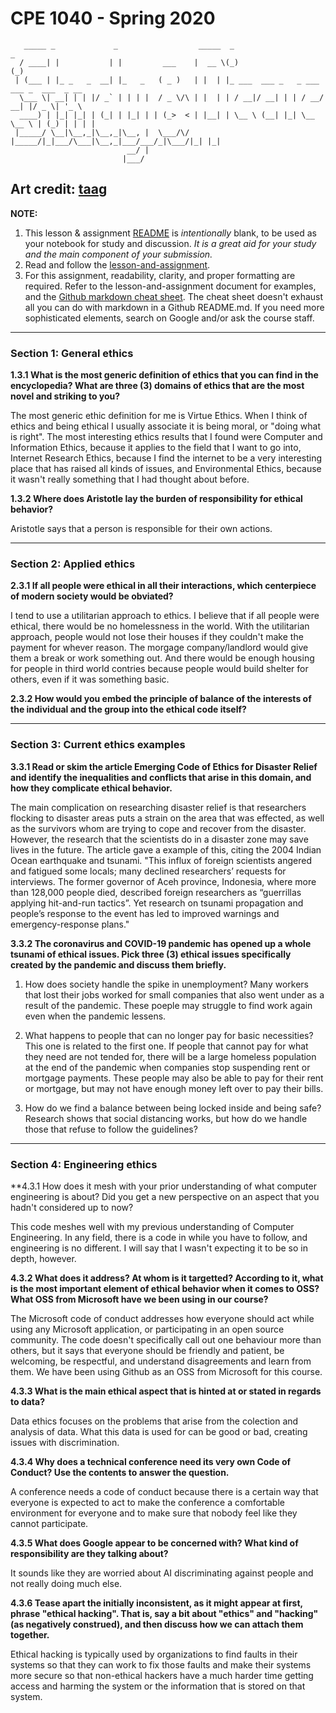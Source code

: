 # CPE 1040 - Spring 2020

```
   _____ _             _                  _____  _                        _             
  / ____| |           | |         ___    |  __ \(_)                      (_)            
 | (___ | |_ _   _  __| |_   _   ( _ )   | |  | |_ ___  ___ _   _ ___ ___ _  ___  _ __  
  \___ \| __| | | |/ _` | | | |  / _ \/\ | |  | | / __|/ __| | | / __/ __| |/ _ \| '_ \ 
  ____) | |_| |_| | (_| | |_| | | (_>  < | |__| | \__ \ (__| |_| \__ \__ \ | (_) | | | |
 |_____/ \__|\__,_|\__,_|\__, |  \___/\/ |_____/|_|___/\___|\__,_|___/___/_|\___/|_| |_|
                          __/ |                                                         
                         |___/                                                                                                                                                                             
```

Art credit: [taag](http://patorjk.com/software/taag/#p=display&f=Big&t=Study%20%26%20Discussion)
---

**NOTE:** 
1. This lesson & assignment [README](README.md) is _intentionally_ blank, to be used as your notebook for study and discussion. _It is a great aid for your study and the main component of your submission._
2. Read and follow the [lesson-and-assignment](lesson-and-assignment.md).
3. For this assignment, readability, clarity, and proper formatting are required. Refer to the lesson-and-assignment document for examples, and the [Github markdown cheat sheet](https://github.com/adam-p/markdown-here/wiki/Markdown-Cheatsheet). The cheat sheet doesn't exhaust all you can do with markdown in a Github README.md. If you need more sophisticated elements, search on Google and/or ask the course staff.
---

### Section 1: General ethics

**1.3.1 What is the most generic definition of ethics that you can find in the encyclopedia? What are three (3) domains of ethics that are the most novel and striking to you?**

The most generic ethic definition for me is Virtue Ethics. When I think of ethics and being ethical I usually associate it is being moral, or "doing what is right". The most interesting ethics results that I found were Computer and Information Ethics, because it applies to the field that I want to go into, Internet Research Ethics, because I find the internet to be a very interesting place that has raised all kinds of issues, and Environmental Ethics, because it wasn't really something that I had thought about before.

**1.3.2 Where does Aristotle lay the burden of responsibility for ethical behavior?**

Aristotle says that a person is responsible for their own actions.

---

### Section 2: Applied ethics

**2.3.1 If all people were ethical in all their interactions, which centerpiece of modern society would be obviated?**

I tend to use a utilitarian approach to ethics. I believe that if all people were ethical, there would be no homelessness in the world. With the utilitarian approach, people would not lose their houses if they couldn't make the payment for whever reason. The morgage company/landlord would give them a break or work something out. And there would be enough housing for people in third world contries because people would build shelter for others, even if it was something basic.

**2.3.2 How would you embed the principle of balance of the interests of the individual and the group into the ethical code itself?**

---

### Section 3: Current ethics examples

**3.3.1 Read or skim the article Emerging Code of Ethics for Disaster Relief and identify the inequalities and conflicts that arise in this domain, and how they complicate ethical behavior.**

The main complication on researching disaster relief is that researchers flocking to disaster areas puts a strain on the area that was effected, as well as the survivors whom are trying to cope and recover from the disaster. However, the research that the scientists do in a disaster zone may save lives in the future. The article gave a example of this, citing the 2004 Indian Ocean earthquake and tsunami. "This influx of foreign scientists angered and fatigued some locals; many declined researchers’ requests for interviews. The former governor of Aceh province, Indonesia, where more than 128,000 people died, described foreign researchers as “guerrillas applying hit-and-run tactics”. Yet research on tsunami propagation and people’s response to the event has led to improved warnings and emergency-response plans."

**3.3.2 The coronavirus and COVID-19 pandemic has opened up a whole tsunami of ethical issues. Pick three (3) ethical issues specifically created by the pandemic and discuss them briefly.**

   1. How does society handle the spike in unemployment? Many workers that lost their jobs worked for small companies that also went under as a result of the pandemic. These poeple may struggle to find work again even when the pandemic lessens.
   
   2. What happens to people that can no longer pay for basic necessities? This one is related to the first one. If people that cannot pay for what they need are not tended for, there will be a large homeless population at the end of the pandemic when companies stop suspending rent or mortgage payments. These people may also be able to pay for their rent or mortgage, but may not have enough money left over to pay their bills.
   
   3. How do we find a balance between being locked inside and being safe? Research shows that social distancing works, but how do we handle those that refuse to follow the guidelines?

---

### Section 4: Engineering ethics

**4.3.1 How does it mesh with your prior understanding of what computer engineering is about? Did you get a new perspective on an aspect that you hadn't considered up to now?

This code meshes well with my previous understanding of Computer Engineering. In any field, there is a code in while you have to follow, and engineering is no different. I will say that I wasn't expecting it to be so in depth, however.

**4.3.2 What does it address? At whom is it targetted? According to it, what is the most important element of ethical behavior when it comes to OSS? What OSS from Microsoft have we been using in our course?**

The Microsoft code of conduct addresses how everyone should act while using any Microsoft application, or participating in an open source community. The code doesn't specifically call out one behaviour more than others, but it says that everyone should be friendly and patient, be welcoming, be respectful, and understand disagreements and learn from them. We have been using Github as an OSS from Microsoft for this course.

**4.3.3 What is the main ethical aspect that is hinted at or stated in regards to data?**

Data ethics focuses on the problems that arise from the colection and analysis of data. What this data is used for can be good or bad, creating issues with discrimination.

**4.3.4 Why does a technical conference need its very own Code of Conduct? Use the contents to answer the question.**

A conference needs a code of conduct because there is a certain way that everyone is expected to act to make the conference a comfortable environment for everyone and to make sure that nobody feel like they cannot participate.

**4.3.5 What does Google appear to be concerned with? What kind of responsibility are they talking about?**

It sounds like they are worried about AI discriminating against people and not really doing much else.

**4.3.6 Tease apart the initially inconsistent, as it might appear at first, phrase "ethical hacking". That is, say a bit about "ethics" and "hacking" (as negatively construed), and then discuss how we can attach them together.**

Ethical hacking is typically used by organizations to find faults in their systems so that they can work to fix those faults and make their systems more secure so that non-ethical hackers have a much harder time getting access and harming the system or the information that is stored on that system. 
